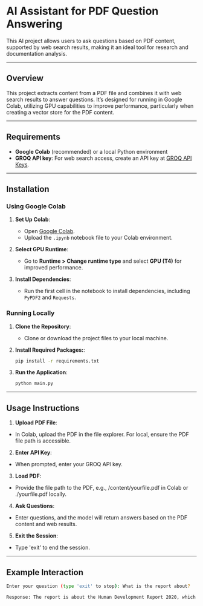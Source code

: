 # AI Assistant for PDF Question Answering

This AI project allows users to ask questions based on PDF content, supported by web search results, making it an ideal tool for research and documentation analysis.

---


## Overview
This project extracts content from a PDF file and combines it with web search results to answer questions. It’s designed for running in Google Colab, utilizing GPU capabilities to improve performance, particularly when creating a vector store for the PDF content.

---

## Requirements

- **Google Colab** (recommended) or a local Python environment
- **GROQ API key**: For web search access, create an API key at [GROQ API Keys](https://console.groq.com/keys).

---

## Installation

### Using Google Colab

1. **Set Up Colab**:
   - Open [Google Colab](https://colab.research.google.com/).
   - Upload the `.ipynb` notebook file to your Colab environment.

2. **Select GPU Runtime**:
   - Go to **Runtime > Change runtime type** and select **GPU (T4)** for improved performance.

3. **Install Dependencies**:
   - Run the first cell in the notebook to install dependencies, including `PyPDF2` and `Requests`.

### Running Locally

1. **Clone the Repository**:
   - Clone or download the project files to your local machine.

2. **Install Required Packages:**:
   ```bash
   pip install -r requirements.txt

3. **Run the Application**:
   ```bash
   python main.py

---

## Usage Instructions

1. **Upload PDF File**:

 - In Colab, upload the PDF in the file explorer. For local, ensure the PDF file path is accessible.

2. **Enter API Key**:

 - When prompted, enter your GROQ API key.

3. **Load PDF**:

 - Provide the file path to the PDF, e.g., /content/yourfile.pdf in Colab or ./yourfile.pdf locally.

4. **Ask Questions**:

 - Enter questions, and the model will return answers based on the PDF content and web results.

5. **Exit the Session**:

 - Type 'exit' to end the session.

---


## Example Interaction
 
   ```bash
   Enter your question (type 'exit' to stop): What is the report about?
   
   Response: The report is about the Human Development Report 2020, which documents...
